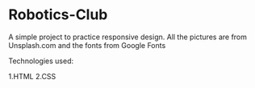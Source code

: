  # Robotics-Club
                                         
 A simple project to practice responsive design.
 All the pictures are from Unsplash.com and the fonts
 from Google Fonts
 
 Technologies used:
 
 1.HTML
 2.CSS
 
 
